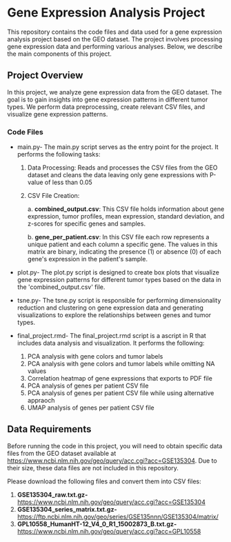 # Gene Expression Analysis Project
This repository contains the code files and data used for a gene expression analysis project based on the GEO dataset. The project involves processing gene expression data and performing various analyses. Below, we describe the main components of this project.

## Project Overview
In this project, we analyze gene expression data from the GEO dataset. The goal is to gain insights into gene expression patterns in different tumor types. We perform data preprocessing, create relevant CSV files, and visualize gene expression patterns.

### Code Files
* main.py- The main.py script serves as the entry point for the project. It performs the following tasks:

  1) Data Processing: Reads and processes the CSV files from the GEO dataset and cleans the data leaving only gene expressions with P-value of less than 0.05

  2) CSV File Creation:
     
      a. **combined_output.csv**: This CSV file holds information about gene expression, tumor profiles, mean expression, standard deviation, and z-scores for specific genes and samples.

      b. **gene_per_patient.csv**: In this CSV file each row represents a unique patient and each column a specific gene. The values in this matrix are binary,
     indicating the presence (1) or absence (0) of each gene's expression in the patient's sample.

* plot.py- The plot.py script is designed to create box plots that visualize gene expression patterns for different tumor types based on the data in the 'combined_output.csv' file.
* tsne.py- The tsne.py script is responsible for performing dimensionality reduction and clustering on gene expression data and generating visualizations to explore the relationships between genes and tumor types.
* final_project.rmd- The final_project.rmd script is a ascript in R that includes data analysis and visualization. It performs the following:

  1) PCA analysis with gene colors and tumor labels
  2) PCA analysis with gene colors and tumor labels while omitting NA values
  3) Correlation heatmap of gene expressions that exports to PDF file
  4) PCA analysis of genes per patient CSV file
  5) PCA analysis of genes per patient CSV file while using alternative appraoch
  6) UMAP analysis of genes per patient CSV file

## Data Requirements

Before running the code in this project, you will need to obtain specific data files from the GEO dataset available at https://www.ncbi.nlm.nih.gov/geo/query/acc.cgi?acc=GSE135304.
Due to their size, these data files are not included in this repository.

Please download the following files and convert them into CSV files:

1) **GSE135304_raw.txt.gz-** https://www.ncbi.nlm.nih.gov/geo/query/acc.cgi?acc=GSE135304
2) **GSE135304_series_matrix.txt.gz-** https://ftp.ncbi.nlm.nih.gov/geo/series/GSE135nnn/GSE135304/matrix/
3) **GPL10558_HumanHT-12_V4_0_R1_15002873_B.txt.gz-** https://www.ncbi.nlm.nih.gov/geo/query/acc.cgi?acc=GPL10558
